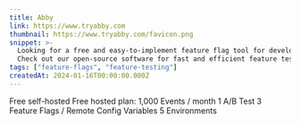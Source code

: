 ```yaml
---
title: Abby
link: https://www.tryabby.com
thumbnail: https://www.tryabby.com/favicon.png
snippet: >-
  Looking for a free and easy-to-implement feature flag tool for developers?
  Check out our open-source software for fast and efficient feature testing.
tags: ["feature-flags", "feature-testing"]
createdAt: 2024-01-16T00:00:00.000Z
---
```

Free self-hosted
Free hosted plan:
1,000 Events / month
1 A/B Test
3 Feature Flags / Remote Config Variables
5 Environments